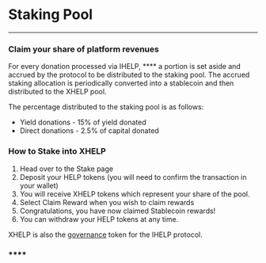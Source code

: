 # Staking Pool

****

### Claim your share of platform revenues

For every donation processed via IHELP, **** a portion  is set aside and accrued by the protocol to be distributed to the staking pool. The accrued staking allocation is periodically converted into a stablecoin and then distributed to the XHELP pool.&#x20;

The percentage distributed to the staking pool is as follows:&#x20;

* Yield donations - 15% of yield donated
* Direct donations - 2.5% of capital donated&#x20;

### **How to Stake into XHELP**

1. Head over to the Stake page
2. Deposit your HELP tokens (you will need to confirm the transaction in your wallet)
3. You will receive XHELP tokens which represent your share of the pool.&#x20;
4. Select Claim Reward when you wish to claim rewards
5. Congratulations, you have now claimed Stablecoin rewards!
6. You can withdraw your HELP tokens at any time.&#x20;



XHELP is also the [governance](../governance.md) token for the IHELP protocol.&#x20;

### ****
